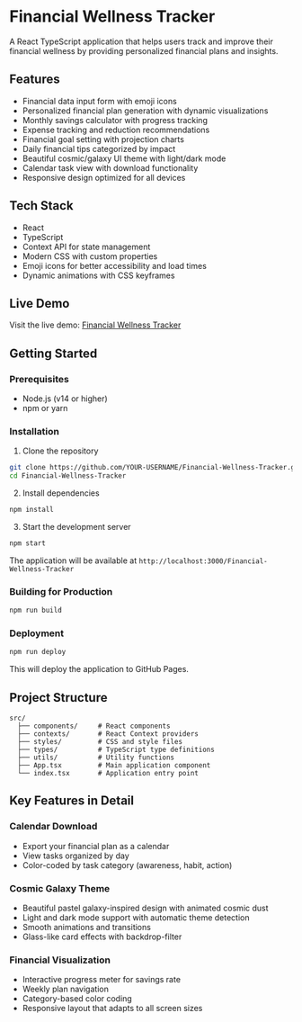 # Financial Wellness Tracker

A React TypeScript application that helps users track and improve their financial wellness by providing personalized financial plans and insights.

## Features

- Financial data input form with emoji icons
- Personalized financial plan generation with dynamic visualizations
- Monthly savings calculator with progress tracking
- Expense tracking and reduction recommendations
- Financial goal setting with projection charts
- Daily financial tips categorized by impact
- Beautiful cosmic/galaxy UI theme with light/dark mode
- Calendar task view with download functionality
- Responsive design optimized for all devices

## Tech Stack

- React 
- TypeScript
- Context API for state management
- Modern CSS with custom properties
- Emoji icons for better accessibility and load times
- Dynamic animations with CSS keyframes

## Live Demo

Visit the live demo: [Financial Wellness Tracker](https://arceuzvx.github.io/Financial-Wellness-Tracker/)

## Getting Started

### Prerequisites

- Node.js (v14 or higher)
- npm or yarn

### Installation

1. Clone the repository
```bash
git clone https://github.com/YOUR-USERNAME/Financial-Wellness-Tracker.git
cd Financial-Wellness-Tracker
```

2. Install dependencies
```bash
npm install
```

3. Start the development server
```bash
npm start
```

The application will be available at `http://localhost:3000/Financial-Wellness-Tracker`

### Building for Production

```bash
npm run build
```

### Deployment

```bash
npm run deploy
```

This will deploy the application to GitHub Pages.

## Project Structure

```
src/
  ├── components/     # React components
  ├── contexts/       # React Context providers
  ├── styles/         # CSS and style files
  ├── types/          # TypeScript type definitions
  ├── utils/          # Utility functions
  ├── App.tsx         # Main application component
  └── index.tsx       # Application entry point
```

## Key Features in Detail

### Calendar Download
- Export your financial plan as a calendar
- View tasks organized by day
- Color-coded by task category (awareness, habit, action)

### Cosmic Galaxy Theme
- Beautiful pastel galaxy-inspired design with animated cosmic dust
- Light and dark mode support with automatic theme detection
- Smooth animations and transitions
- Glass-like card effects with backdrop-filter

### Financial Visualization
- Interactive progress meter for savings rate
- Weekly plan navigation
- Category-based color coding
- Responsive layout that adapts to all screen sizes



 
